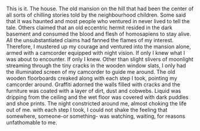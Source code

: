 This is it. The house. The old mansion on the hill that had been the center of all sorts of chilling stories told by the neighbourhood children. Some said that it was haunted and most people who ventured in never lived to tell the tale. Others claimed that an old eccentric hermit resided in the dark basement and consumed the blood and flesh of homosapiens to stay alive. All the unsubstantiated claims had fanned the flames of my interest. Therefore, I mustered up my courage and ventured into the mansion alone, armed with a camcorder equipped with night vision.
If only I knew what I was about to encounter. If only I knew.
Other than slight slivers of moonlight streaming through the tiny cracks in the wooden window slats, I only had the illuminated screen of my camcorder to guide me around. The old wooden floorboards creaked along with each step I took, pointing my camcorder around. Graffiti adorned the walls filled with cracks and the furniture was coated with a layer of dirt, dust and cobwebs. Liquid was dripping from the ceiling and the wet floor was covered with dark puddles and shoe prints.
The night constricted around me, almost choking the life out of me. with each step I took, I could not shake the feeling that somewhere, someone-or something- was watching, waiting, for reasons unfathomable to me.
